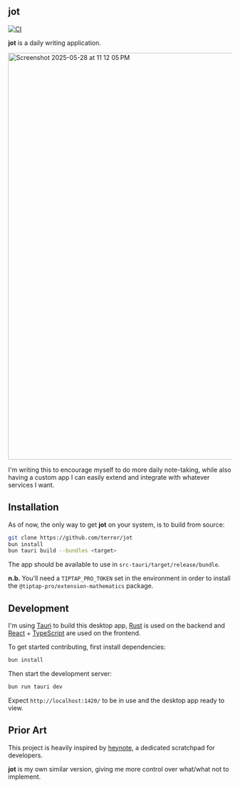 ## jot

[![CI](https://github.com/terror/jot/actions/workflows/ci.yaml/badge.svg)](https://github.com/terror/jot/actions/workflows/ci.yaml)

**jot** is a daily writing application.

<img width="912" alt="Screenshot 2025-05-28 at 11 12 05 PM" src="https://github.com/user-attachments/assets/417d5fbb-7625-4396-8d2b-ff048e849a35" />

I'm writing this to encourage myself to do more daily note-taking, while also
having a custom app I can easily extend and integrate with whatever services I
want.

## Installation

As of now, the only way to get **jot** on your system, is to build from source:

```bash
git clone https://github.com/terror/jot
bun install
bun tauri build --bundles <target>
```

The app should be available to use in `src-tauri/target/release/bundle`.

**n.b.** You'll need a `TIPTAP_PRO_TOKEN` set in the environment in order to
install the `@tiptap-pro/extension-mathematics` package.

## Development

I'm using [Tauri](https://tauri.app/) to build this desktop app,
[Rust](https://www.rust-lang.org/) is used on the backend and
[React](https://react.dev/) + [TypeScript](https://www.typescriptlang.org/) are
used on the frontend.

To get started contributing, first install dependencies:

```bash
bun install
```

Then start the development server:

```bash
bun run tauri dev
```

Expect `http://localhost:1420/` to be in use and the desktop app ready to view.

## Prior Art

This project is heavily inspired by
[heynote](https://github.com/heyman/heynote), a dedicated scratchpad for
developers.

**jot** is my own similar version, giving me more control over what/what not to
implement.
